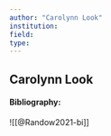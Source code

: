 ```yaml
---
author: "Carolynn Look"
institution:
field:
type:
---
```


## Carolynn Look
#### Bibliography:

![[@Randow2021-bi]]